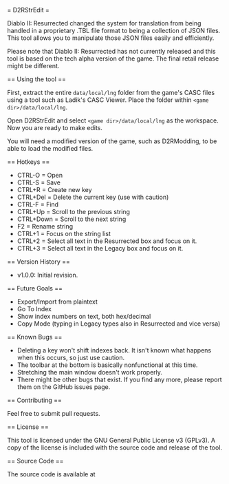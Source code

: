 ﻿= D2RStrEdit =

Diablo II: Resurrected changed the system for translation from being handled in a proprietary .TBL file format to being a collection of JSON files. This tool allows you to manipulate those JSON files easily and efficiently.

Please note that Diablo II: Resurrected has not currently released and this tool is based on the tech alpha version of the game. The final retail release might be different.

== Using the tool ==

First, extract the entire `data/local/lng` folder from the game's CASC files using a tool such as Ladik's CASC Viewer. Place the folder within `<game dir>/data/local/lng`.

Open D2RStrEdit and select `<game dir>/data/local/lng` as the workspace. Now you are ready to make edits.

You will need a modified version of the game, such as D2RModding, to be able to load the modified files.

== Hotkeys ==

 * CTRL-O = Open
 * CTRL-S = Save
 * CTRL+R = Create new key
 * CTRL+Del = Delete the current key (use with caution)
 * CTRL-F = Find
 * CTRL+Up = Scroll to the previous string
 * CTRL+Down = Scroll to the next string
 * F2 = Rename string
 * CTRL+1 = Focus on the string list
 * CTRL+2 = Select all text in the Resurrected box and focus on it.
 * CTRL+3 = Select all text in the Legacy box and focus on it. 

== Version History ==

 * v1.0.0: Initial revision.

== Future Goals ==

 * Export/Import from plaintext
 * Go To Index
 * Show index numbers on text, both hex/decimal
 * Copy Mode (typing in Legacy types also in Resurrected and vice versa)

== Known Bugs ==

 * Deleting a key won't shift indexes back. It isn't known what happens when this occurs, so just use caution.
 * The toolbar at the bottom is basically nonfunctional at this time.
 * Stretching the main window doesn't work properly.
 * There might be other bugs that exist. If you find any more, please report them on the GitHub issues page.

== Contributing ==

Feel free to submit pull requests.

== License ==

This tool is licensed under the GNU General Public License v3 (GPLv3). A copy of the license is included with the source code and release of the tool.

== Source Code ==

The source code is available at <source code location>